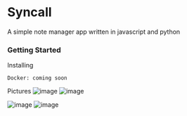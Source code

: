 # Syncall

A simple note manager app written in javascript and python

### Getting Started


Installing

    Docker: coming soon

Pictures
![image](https://github.com/BalazsCsutar222855/Syncall/assets/144050403/eaf2c042-0a7b-49b5-8139-b10cbea29537)
![image](https://github.com/BalazsCsutar222855/Syncall/assets/144050403/18061ea8-42fd-4256-a871-e18cf1199d28)

![image](https://github.com/BalazsCsutar222855/Syncall/assets/144050403/d3d13f23-0db6-46e8-971a-a7f2ce13964d)
![image](https://github.com/BalazsCsutar222855/Syncall/assets/144050403/981246a2-e5e0-4131-bc3f-0e76f5de23af)

